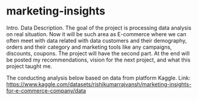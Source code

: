 # marketing-insights

Intro. Data Description.
The goal of the project is processing data analysis on real situation. Now it will be such area as E-commerce where we can often meet with data related with data customers and their demography, orders and their category and marketing tools like any campaigns, discounts, coupons. The project will have the second part. At the end will be posted my recommendations, vision for the next project, and what this project taught me.

The conducting analysis below based on data from platform Kaggle. Link: https://www.kaggle.com/datasets/rishikumarrajvansh/marketing-insights-for-e-commerce-company/data
